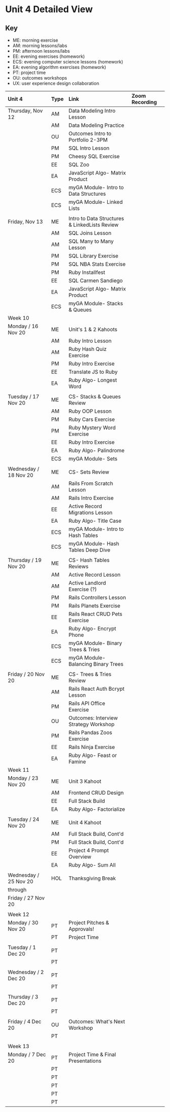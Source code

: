 # Unit 4 Detailed View

## Key

- ME: morning exercise
- AM: morning lessons/labs
- PM: afternoon lessons/labs
- EE: evening exercises (homework)
- ECS: evening computer science lessons (homework)
- EA: evening algorithm exercises (homework)
- PT: project time
- OU: outcomes workshops
- UX: user experience design collaboration

| **Unit 4**            | **Type** | **Link**                                      | **Zoom Recording** |
| :-------------------- | :------- | :-------------------------------------------- | :----------------- |
| Thursday, Nov 12      | AM       | Data Modeling Intro Lesson                    |                    |
|                       | AM       | Data Modeling Practice                        |                    |
|                       | OU       | Outcomes Intro to Portfolio 2-3PM             |                    |
|                       | PM       | SQL Intro Lesson                              |                    |
|                       | PM       | Cheesy SQL Exercise                           |                    |
|                       | EE       | SQL Zoo                                       |                    |
|                       | EA       | JavaScript Algo- Matrix Product               |                    |
|                       | ECS      | myGA Module- Intro to Data Structures         |                    |
|                       | ECS      | myGA Module- Linked Lists                     |                    |
|                       |          |                                               |                    |
| Friday, Nov 13        | ME       | Intro to Data Structures & LinkedLists Review |                    |
|                       | AM       | SQL Joins Lesson                              |                    |
|                       | AM       | SQL Many to Many Lesson                       |                    |
|                       | PM       | SQL Library Exercise                          |                    |
|                       | PM       | SQL NBA Stats Exercise                        |                    |
|                       | PM       | Ruby Installfest                              |                    |
|                       | EE       | SQL Carmen Sandiego                           |                    |
|                       | EA       | JavaScript Algo- Matrix Product               |                    |
|                       | ECS      | myGA Module- Stacks & Queues                  |                    |
| Week 10               |          |                                               |                    |
| Monday / 16 Nov 20    | ME       | Unit's 1 & 2 Kahoots                          |                    |
|                       | AM       | Ruby Intro Lesson                             |                    |
|                       | AM       | Ruby Hash Quiz Exercise                       |                    |
|                       | PM       | Ruby Intro Exercise                           |                    |
|                       | EE       | Translate JS to Ruby                          |                    |
|                       | EA       | Ruby Algo- Longest Word                       |                    |
|                       |          |                                               |                    |
| Tuesday / 17 Nov 20   | ME       | CS- Stacks & Queues Review                    |                    |
|                       | AM       | Ruby OOP Lesson                               |                    |
|                       | PM       | Ruby Cars Exercise                            |                    |
|                       | PM       | Ruby Mystery Word Exercise                    |                    |
|                       | EE       | Ruby Intro Exercise                           |                    |
|                       | EA       | Ruby Algo- Palindrome                         |                    |
|                       | ECS      | myGA Module- Sets                             |                    |
|                       |          |                                               |                    |
| Wednesday / 18 Nov 20 | ME       | CS- Sets Review                               |                    |
|                       | AM       | Rails From Scratch Lesson                     |                    |
|                       | AM       | Rails Intro Exercise                          |                    |
|                       | EE       | Active Record Migrations Lesson               |                    |
|                       | EA       | Ruby Algo- Title Case                         |                    |
|                       | ECS      | myGA Module- Intro to Hash Tables             |                    |
|                       | ECS      | myGA Module- Hash Tables Deep Dive            |                    |
|                       |          |                                               |                    |
| Thursday / 19 Nov 20  | ME       | CS- Hash Tables Reviews                       |                    |
|                       | AM       | Active Record Lesson                          |                    |
|                       | AM       | Active Landlord Exercise (?)                  |                    |
|                       | PM       | Rails Controllers Lesson                      |                    |
|                       | PM       | Rails Planets Exercise                        |                    |
|                       | EE       | Rails React CRUD Pets Exercise                |                    |
|                       | EA       | Ruby Algo- Encrypt Phone                      |                    |
|                       | ECS      | myGA Module- Binary Trees & Tries             |                    |
|                       | ECS      | myGA Module- Balancing Binary Trees           |                    |
|                       |          |                                               |                    |
| Friday / 20 Nov 20    | ME       | CS- Trees & Tries Review                      |                    |
|                       | AM       | Rails React Auth Bcrypt Lesson                |                    |
|                       | PM       | Rails API Office Exercise                     |                    |
|                       | OU       | Outcomes: Interview Strategy Workshop         |                    |
|                       | PM       | Rails Pandas Zoos Exercise                    |                    |
|                       | EE       | Rails Ninja Exercise                          |                    |
|                       | EA       | Ruby Algo- Feast or Famine                    |                    |
| Week 11               |          |                                               |                    |
| Monday / 23 Nov 20    | ME       | Unit 3 Kahoot                                 |                    |
|                       | AM       | Frontend CRUD Design                          |                    |
|                       | EE       | Full Stack Build                              |                    |
|                       | EA       | Ruby Algo- Factorialize                       |                    |
|                       |          |                                               |                    |
| Tuesday / 24 Nov 20   | ME       | Unit 4 Kahoot                                 |                    |
|                       | AM       | Full Stack Build, Cont'd                      |                    |
|                       | PM       | Full Stack Build, Cont'd                      |                    |
|                       | EE       | Project 4 Prompt Overview                     |                    |
|                       | EA       | Ruby Algo- Sum All                            |                    |
|                       |          |                                               |                    |
| Wednesday / 25 Nov 20 | HOL      | Thanksgiving Break                            |                    |
| through               |          |                                               |                    |
| Friday / 27 Nov 20    |          |                                               |                    |
|                       |          |                                               |                    |
| Week 12               |          |                                               |                    |
| Monday / 30 Nov 20    | PT       | Project Pitches & Approvals!                  |                    |
|                       | PT       | Project Time                                  |                    |
|                       |          |                                               |                    |
| Tuesday / 1 Dec 20    | PT       |                                               |                    |
|                       | PT       |                                               |                    |
|                       |          |                                               |                    |
| Wednesday / 2 Dec 20  | PT       |                                               |                    |
|                       | PT       |                                               |                    |
|                       |          |                                               |                    |
| Thursday / 3 Dec 20   | PT       |                                               |                    |
|                       | PT       |                                               |                    |
|                       |          |                                               |                    |
| Friday / 4 Dec 20     | OU       | Outcomes: What's Next Workshop                |                    |
|                       | PT       |                                               |                    |
|                       |          |                                               |                    |
| Week 13               |          |                                               |                    |
| Monday / 7 Dec 20     | PT       | Project Time & Final Presentations            |                    |
|                       | PT       |                                               |                    |
|                       | PT       |                                               |                    |
|                       | PT       |                                               |                    |
|                       | PT       |                                               |                    |
|                       | PT       |                                               |                    |
